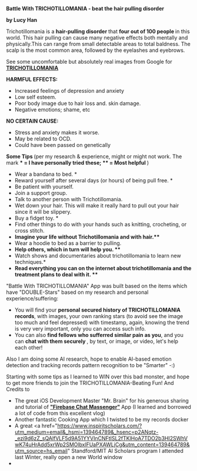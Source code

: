 <b> Battle With TRICHOTILLOMANIA - beat the hair pulling disorder </b>

<b> by Lucy Han </b>

Trichotillomania is a <b> hair-pulling disorder </b> that <b> four out of 100 people </b> in this world. This hair pulling can cause many negative effects both mentally and physically.This can range from small detectable areas to total baldness. The scalp is the most common area, followed by the eyelashes and eyebrows.

See some uncomfortable but absolutely real images from Google for <b><a href="https://www.google.com/search?q=trichotillomania&rlz=1C1GCEA_enUS876US876&sxsrf=AOaemvLZJZnr3KshE7kKWrgymhOlkGZ6sw:1632878061822&source=lnms&tbm=isch&sa=X&ved=2ahUKEwiH9NfmgKPzAhWdDjQIHTokAJIQ_AUoAXoECAEQAw&biw=2560&bih=1432&dpr=1"> TRICHOTILLOMANIA </a></b>

<b> HARMFUL EFFECTS: </b>
* Increased feelings of depression and anxiety
* Low self esteem.
* Poor body image due to hair loss and. skin damage.
* Negative emotions; shame, etc

<b> NO CERTAIN CAUSE:</b> 
* Stress and anxiety makes it worse.
* May be related to OCD.
* Could have been passed on genetically

<b> Some Tips </b> (per my research & experience, might or might not work. The mark <b> * = I have personally tried these; ** = Most helpful </b> )
* Wear a bandana to bed. *
* Reward yourself after several days (or hours) of being pull free. *
* Be patient with yourself.
* Join a support group.
* Talk to another person with Trichotillomania.
* Wet down your hair. This will make it really hard to pull out your hair since it will be slippery.
* Buy a fidget toy. *
* Find other things to do with your hands such as knitting, crocheting, or cross stitch.
* <b>Imagine your life without Trichotillomania and with hair.**</b> 
* Wear a hoodie to bed as a barrier to pulling.
* <b>Help others, which in turn will help you. ** </b>
* Watch shows and documentaries about trichotillomania to learn new techniques.*
* <b> Read everything you can on the internet about trichotillomania and the treatment plans to deal with it. **</b>


"Battle With TRICHOTILLOMANIA" App was built based on the items which have "DOUBLE-Stars" based on my research and personal experience/suffering: 
* You will find your <b> personal secured history of TRICHOTILLOMANIA records</b>, with images, your own ranking stars (to avoid see the image too much and feel depressed) with timestamp, again, knowing the trend is very very important, only you can access such info.
* You can also <b> find fellows who sufferred similar pain as you</b>, and you can <b> chat with them securely </b>, by text, or image, or video, let's help each other!

Also I am doing some AI research, hope to enable AI-based emotion detection and tracking records pattern recognition to be "Smarter" -:)

Starting with some tips as I learned to WIN over this bad monster, and hope to get more friends to join the TRICHOTILLOMANIA-Beating Fun!
And Credits to
* The great iOS Development Master "Mr. Brain" for his generous sharing and tutorial of <b><a href="https://www.letsbuildthatapp.com/course/Firebase-Chat-Messenger"> "Firebase Chat Massenger"</a> </b> App (I learned and borrowed a lot of code from this excellent vlog)
* Another fantastic Cooking App which I twisted to be my records docker
* A great <a href="https://www.inspiritscholars.com/?utm_medium=email&_hsmi=139464789&_hsenc=p2ANqtz-_ezi9d6zZ_sQAlfVLF5d9A51YYVInCNFtISL2fTKlHoA7TDO2b3HI2SWhVwK74uHrAdd5xrWp2SMOlbxlFUaPXAWLjCg&utm_content=139464789&utm_source=hs_email" Standford/MIT AI Scholars program </a> I attended last Winter, really open a new World window
*
